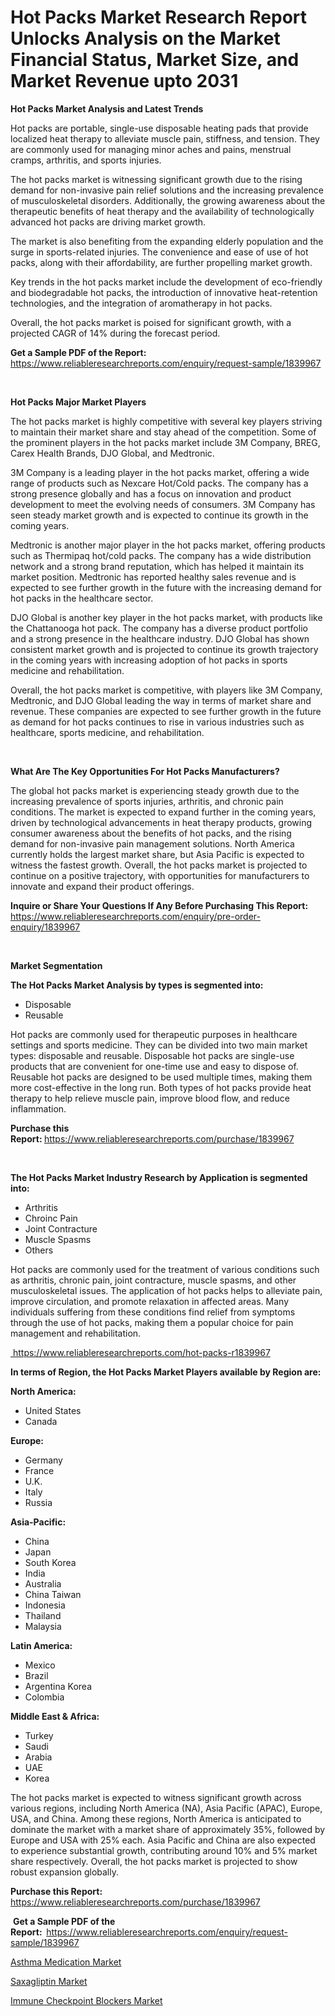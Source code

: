 <p><h1>Hot Packs Market Research Report Unlocks Analysis on the Market Financial Status, Market Size, and Market Revenue upto 2031</h1></p><p><strong>Hot Packs Market Analysis and Latest Trends</strong></p>
<p><p>Hot packs are portable, single-use disposable heating pads that provide localized heat therapy to alleviate muscle pain, stiffness, and tension. They are commonly used for managing minor aches and pains, menstrual cramps, arthritis, and sports injuries.</p><p>The hot packs market is witnessing significant growth due to the rising demand for non-invasive pain relief solutions and the increasing prevalence of musculoskeletal disorders. Additionally, the growing awareness about the therapeutic benefits of heat therapy and the availability of technologically advanced hot packs are driving market growth.</p><p>The market is also benefiting from the expanding elderly population and the surge in sports-related injuries. The convenience and ease of use of hot packs, along with their affordability, are further propelling market growth.</p><p>Key trends in the hot packs market include the development of eco-friendly and biodegradable hot packs, the introduction of innovative heat-retention technologies, and the integration of aromatherapy in hot packs.</p><p>Overall, the hot packs market is poised for significant growth, with a projected CAGR of 14% during the forecast period.</p></p>
<p><strong>Get a Sample PDF of the Report:&nbsp;</strong> <a href="https://www.reliableresearchreports.com/enquiry/request-sample/1839967">https://www.reliableresearchreports.com/enquiry/request-sample/1839967</a></p>
<p>&nbsp;</p>
<p><strong>Hot Packs Major Market Players</strong></p>
<p><p>The hot packs market is highly competitive with several key players striving to maintain their market share and stay ahead of the competition. Some of the prominent players in the hot packs market include 3M Company, BREG, Carex Health Brands, DJO Global, and Medtronic.</p><p>3M Company is a leading player in the hot packs market, offering a wide range of products such as Nexcare Hot/Cold packs. The company has a strong presence globally and has a focus on innovation and product development to meet the evolving needs of consumers. 3M Company has seen steady market growth and is expected to continue its growth in the coming years.</p><p>Medtronic is another major player in the hot packs market, offering products such as Thermipaq hot/cold packs. The company has a wide distribution network and a strong brand reputation, which has helped it maintain its market position. Medtronic has reported healthy sales revenue and is expected to see further growth in the future with the increasing demand for hot packs in the healthcare sector.</p><p>DJO Global is another key player in the hot packs market, with products like the Chattanooga hot pack. The company has a diverse product portfolio and a strong presence in the healthcare industry. DJO Global has shown consistent market growth and is projected to continue its growth trajectory in the coming years with increasing adoption of hot packs in sports medicine and rehabilitation.</p><p>Overall, the hot packs market is competitive, with players like 3M Company, Medtronic, and DJO Global leading the way in terms of market share and revenue. These companies are expected to see further growth in the future as demand for hot packs continues to rise in various industries such as healthcare, sports medicine, and rehabilitation.</p></p>
<p>&nbsp;</p>
<p><strong>What Are The Key Opportunities For Hot Packs Manufacturers?</strong></p>
<p><p>The global hot packs market is experiencing steady growth due to the increasing prevalence of sports injuries, arthritis, and chronic pain conditions. The market is expected to expand further in the coming years, driven by technological advancements in heat therapy products, growing consumer awareness about the benefits of hot packs, and the rising demand for non-invasive pain management solutions. North America currently holds the largest market share, but Asia Pacific is expected to witness the fastest growth. Overall, the hot packs market is projected to continue on a positive trajectory, with opportunities for manufacturers to innovate and expand their product offerings.</p></p>
<p><strong>Inquire or Share Your Questions If Any Before Purchasing This Report:</strong> <a href="https://www.reliableresearchreports.com/enquiry/pre-order-enquiry/1839967">https://www.reliableresearchreports.com/enquiry/pre-order-enquiry/1839967</a></p>
<p>&nbsp;</p>
<p><strong>Market Segmentation</strong></p>
<p><strong>The Hot Packs Market Analysis by types is segmented into:</strong></p>
<p><ul><li>Disposable</li><li>Reusable</li></ul></p>
<p><p>Hot packs are commonly used for therapeutic purposes in healthcare settings and sports medicine. They can be divided into two main market types: disposable and reusable. Disposable hot packs are single-use products that are convenient for one-time use and easy to dispose of. Reusable hot packs are designed to be used multiple times, making them more cost-effective in the long run. Both types of hot packs provide heat therapy to help relieve muscle pain, improve blood flow, and reduce inflammation.</p></p>
<p><strong>Purchase this Report:&nbsp;</strong><a href="https://www.reliableresearchreports.com/purchase/1839967">https://www.reliableresearchreports.com/purchase/1839967</a></p>
<p>&nbsp;</p>
<p><strong>The Hot Packs Market Industry Research by Application is segmented into:</strong></p>
<p><ul><li>Arthritis</li><li>Chroinc Pain</li><li>Joint Contracture</li><li>Muscle Spasms</li><li>Others</li></ul></p>
<p><p>Hot packs are commonly used for the treatment of various conditions such as arthritis, chronic pain, joint contracture, muscle spasms, and other musculoskeletal issues. The application of hot packs helps to alleviate pain, improve circulation, and promote relaxation in affected areas. Many individuals suffering from these conditions find relief from symptoms through the use of hot packs, making them a popular choice for pain management and rehabilitation.</p></p>
<p><a href="https://www.reliableresearchreports.com/hot-packs-r1839967">&nbsp;https://www.reliableresearchreports.com/hot-packs-r1839967</a></p>
<p><strong>In terms of Region, the Hot Packs Market Players available by Region are:</strong></p>
<p>
    <p> <strong> North America: </strong>
        <ul>
            <li>United States</li>
            <li>Canada</li>
        </ul>
        </p> 
    <p> <strong> Europe: </strong>
        <ul>
            <li>Germany</li>
            <li>France</li>
            <li>U.K.</li>
            <li>Italy</li>
            <li>Russia</li>
        </ul>
        </p> 
    <p> <strong> Asia-Pacific: </strong>
        <ul>
            <li>China</li>
            <li>Japan</li>
            <li>South Korea</li>
            <li>India</li>
            <li>Australia</li>
            <li>China Taiwan</li>
            <li>Indonesia</li>
            <li>Thailand</li>
            <li>Malaysia</li>
        </ul>
        </p> 
    <p> <strong> Latin America: </strong>
        <ul>
            <li>Mexico</li>
            <li>Brazil</li>
            <li>Argentina Korea</li>
            <li>Colombia</li>
        </ul>
        </p> 
    <p> <strong> Middle East & Africa: </strong>
        <ul>
            <li>Turkey</li>
            <li>Saudi</li>
            <li>Arabia</li>
            <li>UAE</li>
            <li>Korea</li>
        </ul>
    </p>
    </p>
<p><p>The hot packs market is expected to witness significant growth across various regions, including North America (NA), Asia Pacific (APAC), Europe, USA, and China. Among these regions, North America is anticipated to dominate the market with a market share of approximately 35%, followed by Europe and USA with 25% each. Asia Pacific and China are also expected to experience substantial growth, contributing around 10% and 5% market share respectively. Overall, the hot packs market is projected to show robust expansion globally.</p></p>
<p><strong>Purchase this Report: </strong><a href="https://www.reliableresearchreports.com/purchase/1839967">https://www.reliableresearchreports.com/purchase/1839967</a></p>
<p>&nbsp;<strong>Get a Sample PDF of the Report:&nbsp;&nbsp;</strong><a href="https://www.reliableresearchreports.com/enquiry/request-sample/1839967">https://www.reliableresearchreports.com/enquiry/request-sample/1839967</a></p>
<p><strong></strong></p>
<p><p><a href="https://github.com/kufem1/Market-Research-Report-List-2/blob/main/asthma-medication-market.md">Asthma Medication Market</a></p><p><a href="https://github.com/kosella/Market-Research-Report-List-3/blob/main/saxagliptin-market.md">Saxagliptin Market</a></p><p><a href="https://github.com/singletonthaxterkelliehr2df/Market-Research-Report-List-2/blob/main/immune-checkpoint-blockers-market.md">Immune Checkpoint Blockers Market</a></p></p>